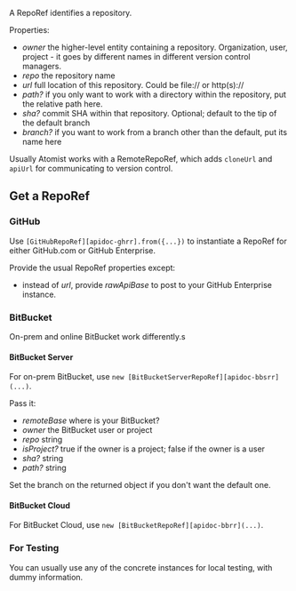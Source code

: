 A RepoRef identifies a repository.

Properties:

*  *owner* the higher-level entity containing a repository. Organization, user, project - it goes by different names in different version control managers.
*  *repo* the repository name
*  *url* full location of this repository. Could be file:// or http(s)://
*  *path?* if you only want to work with a directory within the repository,
put the relative path here.
*  *sha?* commit SHA within that repository. Optional; default to the tip of the default branch
*  *branch?* if you want to work from a branch other than the default, put its name here

Usually Atomist works with a RemoteRepoRef, which adds `cloneUrl` and `apiUrl` for
communicating to version control.

## Get a RepoRef

### GitHub

Use `[GitHubRepoRef][apidoc-ghrr].from({...})` to instantiate a RepoRef for either
GitHub.com or GitHub Enterprise.

Provide the usual RepoRef properties except:

*  instead of *url*, provide *rawApiBase* to post to your GitHub Enterprise instance.

### BitBucket

On-prem and online BitBucket work differently.s

#### BitBucket Server

For on-prem BitBucket, use `new [BitBucketServerRepoRef][apidoc-bbsrr](...)`.

Pass it:

* *remoteBase* where is your BitBucket?
* *owner* the BitBucket user or project
* *repo* string
* *isProject?* true if the owner is a project; false if the owner is a user
* *sha?* string
* *path?* string

Set the branch on the returned object if you don't want the default one.

#### BitBucket Cloud

For BitBucket Cloud, use `new [BitBucketRepoRef][apidoc-bbrr](...)`.

### For Testing

You can usually use any of the concrete instances for local testing,
with dummy information.

[apidoc-ghrr]: https://atomist.github.io/automation-client/classes/_lib_operations_common_githubreporef_.githubreporef.html (API Doc for GitHubRepoRef)
[apidoc-bbrr]: https://atomist.github.io/automation-client/classes/_lib_operations_common_bitbucketreporef_.bitbucketreporef.html#constructor (API Doc for BitBucketRepoRef)
[apidoc-bbsrr]: https://atomist.github.io/automation-client/classes/_lib_operations_common_bitbucketserverreporef_.bitbucketserverreporef.html (API Doc for BitBucketServerRepoRef)